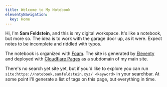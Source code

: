 ```yaml
---
title: Welcome to My Notebook
eleventyNavigation:
  key: Home
---
```


Hi, I'm **Sam Feldstein**, and this is my digital workspace. It's like a notebook, but more so. The idea is to work with the garage door up, as it were. Expect notes to be incomplete and riddled with typos.

The notebook is organized with [Foam](https://marketplace.visualstudio.com/items?itemName=foam.foam-vscode). The site is generated by [Eleventy](https://www.11ty.dev/) and deployed with [Cloudflare Pages](https://pages.cloudflare.com) as a subdomain of my main site.

There's no search yet site yet, but if you'd like to explore you can run `site:https://notebook.samfeldstein.xyz/ <keyword>` in your searchbar. At some point I'll generate a list of tags on this page, but everything in time.

